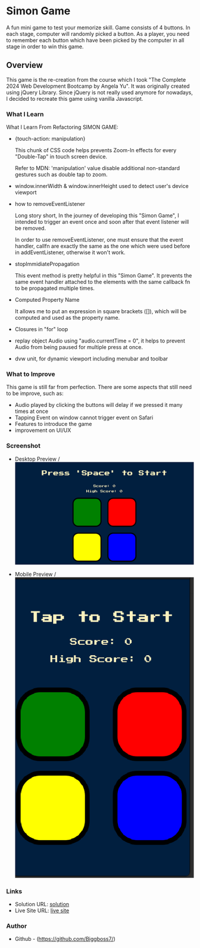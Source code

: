 # Simon Game

A fun mini game to test your memorize skill. Game consists of 4 buttons. In each stage, computer will randomly picked a button.
As a player, you need to remember each button which have been picked by the computer in all stage in order to win this game.

## Overview

This game is the re-creation from the course which I took "The Complete 2024 Web Development Bootcamp by Angela Yu".
It was originally created using jQuery Library. Since jQuery is not really used anymore for nowadays, I decided to recreate this game using vanilla Javascript.

### What I Learn

What I Learn From Refactoring SIMON GAME:

- {touch-action: manipulation}

  This chunk of CSS code helps prevents Zoom-In effects for every "Double-Tap" in touch screen device.

  Refer to MDN:
  'manipulation' value disable additional non-standard gestures such as double tap to zoom.

- window.innerWidth & window.innerHeight used to detect user's device viewport

- how to removeEventListener

  Long story short, In the journey of developing this "Simon Game", I intended to trigger an event once and soon after that event listener will be removed.

  In order to use removeEventListener, one must ensure that the event handler, callfn are exactly the same as the one which were used before in addEventListener, otherwise it won't work.

- stopImmidiatePropagation

  This event method is pretty helpful in this "Simon Game". It prevents the same event handler attached to the elements with the same callback fn to be propagated multiple times.

- Computed Property Name

  It allows me to put an expression in square brackets ([]), which will be computed and used as the property name.

- Closures in "for" loop

- replay object Audio using "audio.currentTime = 0", it helps to prevent Audio from being paused for multiple press at once.

- dvw unit, for dynamic viewport including menubar and toolbar

### What to Improve

This game is still far from perfection. There are some aspects that still need to be improve, such as:

- Audio played by clicking the buttons will delay if we pressed it many times at once
- Tapping Event on window cannot trigger event on Safari
- Features to introduce the game
- improvement on UI/UX

### Screenshot

- Desktop Preview /
  ![desktop-preview](./desktop--preview.png)

- Mobile Preview /
  ![mobile-preview](./mobile--preview.png)

### Links

- Solution URL: [solution](https://github.com/Biggboss7/Simon-Game)
- Live Site URL: [live site](https://simon-game-bigboss.netlify.app/)

### Author

- Github - (https://github.com/Biggboss7/)
